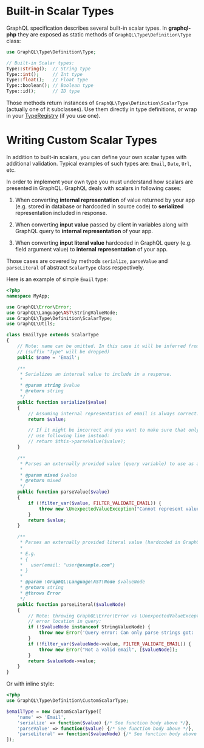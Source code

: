 # Built-in Scalar Types
GraphQL specification describes several built-in scalar types. In **graphql-php** they are 
exposed as static methods of `GraphQL\Type\Definition\Type` class:

```php
use GraphQL\Type\Definition\Type;

// Built-in Scalar types:
Type::string();  // String type
Type::int();     // Int type
Type::float();   // Float type
Type::boolean(); // Boolean type
Type::id();      // ID type
```
Those methods return instances of `GraphQL\Type\Definition\ScalarType` (actually one of it subclasses).
Use them directly in type definitions, or wrap in your [TypeRegistry](/type-system/#type-registry) 
(if you use one).

# Writing Custom Scalar Types
In addition to built-in scalars, you can define your own scalar types with additional validation. 
Typical examples of such types are: `Email`, `Date`, `Url`, etc.

In order to implement your own type you must understand how scalars are presented in GraphQL.
GraphQL deals with scalars in following cases:

1. When converting **internal representation** of value returned by your app (e.g. stored in database 
or hardcoded in source code) to **serialized** representation included in response.
 
2. When converting **input value** passed by client in variables along with GraphQL query to 
**internal representation** of your app.

3. When converting **input literal value** hardcoded in GraphQL query (e.g. field argument value) to 
**internal representation** of your app.

Those cases are covered by methods `serialize`, `parseValue` and `parseLiteral` of abstract `ScalarType` 
class respectively.

Here is an example of simple `Email` type:

```php
<?php
namespace MyApp;

use GraphQL\Error\Error;
use GraphQL\Language\AST\StringValueNode;
use GraphQL\Type\Definition\ScalarType;
use GraphQL\Utils;

class EmailType extends ScalarType
{
    // Note: name can be omitted. In this case it will be inferred from class name 
    // (suffix "Type" will be dropped)
    public $name = 'Email';

    /**
     * Serializes an internal value to include in a response.
     *
     * @param string $value
     * @return string
     */
    public function serialize($value)
    {
        // Assuming internal representation of email is always correct:
        return $value;

        // If it might be incorrect and you want to make sure that only correct values are included in response -
        // use following line instead:
        // return $this->parseValue($value);
    }

    /**
     * Parses an externally provided value (query variable) to use as an input
     *
     * @param mixed $value
     * @return mixed
     */
    public function parseValue($value)
    {
        if (!filter_var($value, FILTER_VALIDATE_EMAIL)) {
            throw new \UnexpectedValueException("Cannot represent value as email: " . Utils::printSafe($value));
        }
        return $value;
    }

    /**
     * Parses an externally provided literal value (hardcoded in GraphQL query) to use as an input.
     * 
     * E.g. 
     * {
     *   user(email: "user@example.com") 
     * }
     *
     * @param \GraphQL\Language\AST\Node $valueNode
     * @return string
     * @throws Error
     */
    public function parseLiteral($valueNode)
    {
        // Note: throwing GraphQL\Error\Error vs \UnexpectedValueException to benefit from GraphQL
        // error location in query:
        if (!$valueNode instanceof StringValueNode) {
            throw new Error('Query error: Can only parse strings got: ' . $valueNode->kind, [$valueNode]);
        }
        if (!filter_var($valueNode->value, FILTER_VALIDATE_EMAIL)) {
            throw new Error("Not a valid email", [$valueNode]);
        }
        return $valueNode->value;
    }
}
```

Or with inline style:

```php
<?php
use GraphQL\Type\Definition\CustomScalarType;

$emailType = new CustomScalarType([
    'name' => 'Email',
    'serialize' => function($value) {/* See function body above */},
    'parseValue' => function($value) {/* See function body above */},
    'parseLiteral' => function($valueNode) {/* See function body above */},
]);
```
